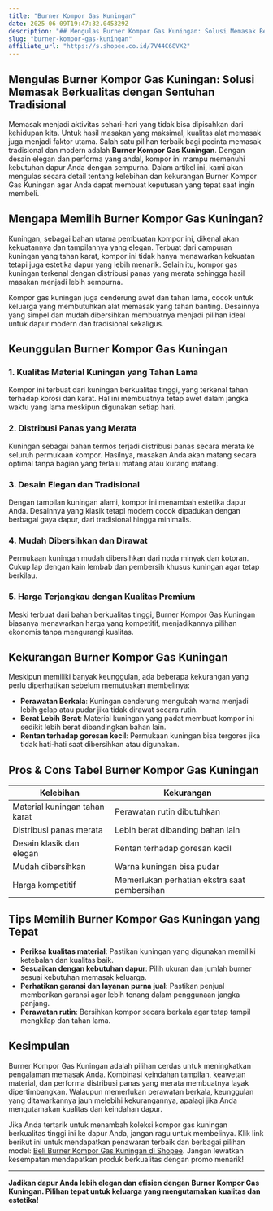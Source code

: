 ```yaml
---
title: "Burner Kompor Gas Kuningan"
date: 2025-06-09T19:47:32.045329Z
description: "## Mengulas Burner Kompor Gas Kuningan: Solusi Memasak Berkualitas dengan Sentuhan Tradisional..."
slug: "burner-kompor-gas-kuningan"
affiliate_url: "https://s.shopee.co.id/7V44C68VX2"
---
```

## Mengulas Burner Kompor Gas Kuningan: Solusi Memasak Berkualitas dengan Sentuhan Tradisional

Memasak menjadi aktivitas sehari-hari yang tidak bisa dipisahkan dari kehidupan kita. Untuk hasil masakan yang maksimal, kualitas alat memasak juga menjadi faktor utama. Salah satu pilihan terbaik bagi pecinta memasak tradisional dan modern adalah **Burner Kompor Gas Kuningan**. Dengan desain elegan dan performa yang andal, kompor ini mampu memenuhi kebutuhan dapur Anda dengan sempurna. Dalam artikel ini, kami akan mengulas secara detail tentang kelebihan dan kekurangan Burner Kompor Gas Kuningan agar Anda dapat membuat keputusan yang tepat saat ingin membeli.

## Mengapa Memilih Burner Kompor Gas Kuningan?

Kuningan, sebagai bahan utama pembuatan kompor ini, dikenal akan kekuatannya dan tampilannya yang elegan. Terbuat dari campuran kuningan yang tahan karat, kompor ini tidak hanya menawarkan kekuatan tetapi juga estetika dapur yang lebih menarik. Selain itu, kompor gas kuningan terkenal dengan distribusi panas yang merata sehingga hasil masakan menjadi lebih sempurna.

Kompor gas kuningan juga cenderung awet dan tahan lama, cocok untuk keluarga yang membutuhkan alat memasak yang tahan banting. Desainnya yang simpel dan mudah dibersihkan membuatnya menjadi pilihan ideal untuk dapur modern dan tradisional sekaligus.

## Keunggulan Burner Kompor Gas Kuningan

### 1. Kualitas Material Kuningan yang Tahan Lama
Kompor ini terbuat dari kuningan berkualitas tinggi, yang terkenal tahan terhadap korosi dan karat. Hal ini membuatnya tetap awet dalam jangka waktu yang lama meskipun digunakan setiap hari.

### 2. Distribusi Panas yang Merata
Kuningan sebagai bahan termos terjadi distribusi panas secara merata ke seluruh permukaan kompor. Hasilnya, masakan Anda akan matang secara optimal tanpa bagian yang terlalu matang atau kurang matang.

### 3. Desain Elegan dan Tradisional
Dengan tampilan kuningan alami, kompor ini menambah estetika dapur Anda. Desainnya yang klasik tetapi modern cocok dipadukan dengan berbagai gaya dapur, dari tradisional hingga minimalis.

### 4. Mudah Dibersihkan dan Dirawat
Permukaan kuningan mudah dibersihkan dari noda minyak dan kotoran. Cukup lap dengan kain lembab dan pembersih khusus kuningan agar tetap berkilau.

### 5. Harga Terjangkau dengan Kualitas Premium
Meski terbuat dari bahan berkualitas tinggi, Burner Kompor Gas Kuningan biasanya menawarkan harga yang kompetitif, menjadikannya pilihan ekonomis tanpa mengurangi kualitas.

## Kekurangan Burner Kompor Gas Kuningan

Meskipun memiliki banyak keunggulan, ada beberapa kekurangan yang perlu diperhatikan sebelum memutuskan membelinya:

- **Perawatan Berkala**: Kuningan cenderung mengubah warna menjadi lebih gelap atau pudar jika tidak dirawat secara rutin.
- **Berat Lebih Berat**: Material kuningan yang padat membuat kompor ini sedikit lebih berat dibandingkan bahan lain.
- **Rentan terhadap goresan kecil**: Permukaan kuningan bisa tergores jika tidak hati-hati saat dibersihkan atau digunakan.

## Pros & Cons Tabel Burner Kompor Gas Kuningan

|**Kelebihan**                         |**Kekurangan**                     |
|-------------------------------------|----------------------------------|
| Material kuningan tahan karat       | Perawatan rutin dibutuhkan       |
| Distribusi panas merata            | Lebih berat dibanding bahan lain|
| Desain klasik dan elegan           | Rentan terhadap goresan kecil   |
| Mudah dibersihkan                  | Warna kuningan bisa pudar       |
| Harga kompetitif                   | Memerlukan perhatian ekstra saat pembersihan |

## Tips Memilih Burner Kompor Gas Kuningan yang Tepat

- **Periksa kualitas material**: Pastikan kuningan yang digunakan memiliki ketebalan dan kualitas baik.
- **Sesuaikan dengan kebutuhan dapur**: Pilih ukuran dan jumlah burner sesuai kebutuhan memasak keluarga.
- **Perhatikan garansi dan layanan purna jual**: Pastikan penjual memberikan garansi agar lebih tenang dalam penggunaan jangka panjang.
- **Perawatan rutin**: Bersihkan kompor secara berkala agar tetap tampil mengkilap dan tahan lama.

## Kesimpulan

Burner Kompor Gas Kuningan adalah pilihan cerdas untuk meningkatkan pengalaman memasak Anda. Kombinasi keindahan tampilan, keawetan material, dan performa distribusi panas yang merata membuatnya layak dipertimbangkan. Walaupun memerlukan perawatan berkala, keunggulan yang ditawarkannya jauh melebihi kekurangannya, apalagi jika Anda mengutamakan kualitas dan keindahan dapur.

Jika Anda tertarik untuk menambah koleksi kompor gas kuningan berkualitas tinggi ini ke dapur Anda, jangan ragu untuk membelinya. Klik link berikut ini untuk mendapatkan penawaran terbaik dan berbagai pilihan model: [Beli Burner Kompor Gas Kuningan di Shopee](https://s.shopee.co.id/7V44C68VX2). Jangan lewatkan kesempatan mendapatkan produk berkualitas dengan promo menarik!

---

**Jadikan dapur Anda lebih elegan dan efisien dengan Burner Kompor Gas Kuningan. Pilihan tepat untuk keluarga yang mengutamakan kualitas dan estetika!**